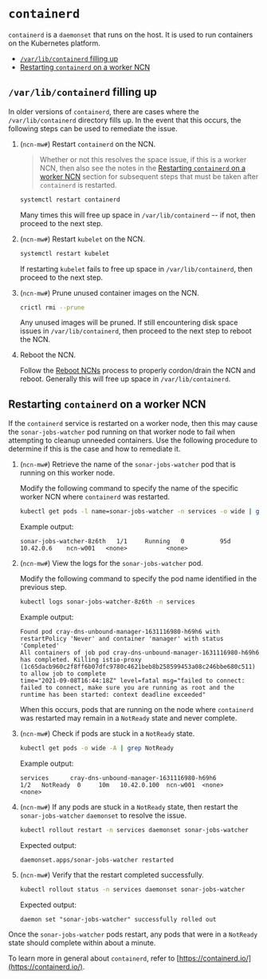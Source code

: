 # `containerd`

`containerd` is a `daemonset` that runs on the host. It is used to run containers on the Kubernetes platform.

- [`/var/lib/containerd` filling up](#varlibcontainerd-filling-up)
- [Restarting `containerd` on a worker NCN](#restarting-containerd-on-a-worker-ncn)

## `/var/lib/containerd` filling up

In older versions of `containerd`, there are cases where the `/var/lib/containerd` directory fills up. In the event that this occurs, the following steps can be used to remediate the issue.

1. (`ncn-mw#`) Restart `containerd` on the NCN.

    > Whether or not this resolves the space issue, if this is a worker NCN, then also see the notes in the
    > [Restarting `containerd` on a worker NCN](#restarting-containerd-on-a-worker-ncn) section for subsequent steps that must be taken after
    > `containerd` is restarted.

    ```bash
    systemctl restart containerd
    ```

    Many times this will free up space in `/var/lib/containerd` -- if not, then proceed to the next step.

1. (`ncn-mw#`) Restart `kubelet` on the NCN.

    ```bash
    systemctl restart kubelet
    ```

    If restarting `kubelet` fails to free up space in `/var/lib/containerd`, then proceed to the next step.

1. (`ncn-mw#`) Prune unused container images on the NCN.

    ```bash
    crictl rmi --prune
    ```

    Any unused images will be pruned. If still encountering disk space issues in `/var/lib/containerd`, then proceed to the next step to reboot the NCN.

1. Reboot the NCN.

    Follow the [Reboot NCNs](../node_management/Reboot_NCNs.md) process to properly cordon/drain the NCN and reboot.
    Generally this will free up space in `/var/lib/containerd`.

## Restarting `containerd` on a worker NCN

If the `containerd` service is restarted on a worker node, then this may cause the `sonar-jobs-watcher` pod running on that worker node to fail when attempting
to cleanup unneeded containers. Use the following procedure to determine if this is the case and how to remediate it.

1. (`ncn-mw#`) Retrieve the name of the `sonar-jobs-watcher` pod that is running on this worker node.

    Modify the following command to specify the name of the specific worker NCN where `containerd` was restarted.

    ```bash
    kubectl get pods -l name=sonar-jobs-watcher -n services -o wide | grep ncn-w001
    ```

    Example output:

    ```text
    sonar-jobs-watcher-8z6th   1/1     Running   0          95d   10.42.0.6    ncn-w001   <none>           <none>
    ```

1. (`ncn-mw#`) View the logs for the `sonar-jobs-watcher` pod.

    Modify the following command to specify the pod name identified in the previous step.

    ```bash
    kubectl logs sonar-jobs-watcher-8z6th -n services
    ```

    Example output:

    ```text
    Found pod cray-dns-unbound-manager-1631116980-h69h6 with restartPolicy 'Never' and container 'manager' with status 'Completed'
    All containers of job pod cray-dns-unbound-manager-1631116980-h69h6 has completed. Killing istio-proxy (1c65dacb960c2f8ff6b07dfc9780c4621beb8b258599453a08c246bbe680c511) to allow job to complete
    time="2021-09-08T16:44:18Z" level=fatal msg="failed to connect: failed to connect, make sure you are running as root and the runtime has been started: context deadline exceeded"
    ```

    When this occurs, pods that are running on the node where `containerd` was restarted may remain in a `NotReady` state and never complete.

1. (`ncn-mw#`) Check if pods are stuck in a `NotReady` state.

    ```bash
    kubectl get pods -o wide -A | grep NotReady
    ```

    Example output:

    ```text
    services      cray-dns-unbound-manager-1631116980-h69h6             1/2   NotReady  0     10m   10.42.0.100  ncn-w001  <none>      <none>
    ```

1. (`ncn-mw#`) If any pods are stuck in a `NotReady` state, then restart the `sonar-jobs-watcher` `daemonset` to resolve the issue.

    ```bash
    kubectl rollout restart -n services daemonset sonar-jobs-watcher
    ```

    Expected output:

    ```text
    daemonset.apps/sonar-jobs-watcher restarted
    ```

1. (`ncn-mw#`) Verify that the restart completed successfully.

    ```bash
    kubectl rollout status -n services daemonset sonar-jobs-watcher
    ```

    Expected output:

    ```text
    daemon set "sonar-jobs-watcher" successfully rolled out
    ```

Once the `sonar-jobs-watcher` pods restart, any pods that were in a `NotReady` state should complete within about a minute.

To learn more in general about `containerd`, refer to [https://containerd.io/](https://containerd.io/).
